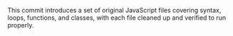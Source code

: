 This commit introduces a set of original JavaScript files covering syntax, loops, functions, and classes, with each file cleaned up and verified to run properly.
